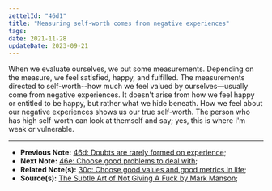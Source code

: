 ```yaml
---
zettelId: "46d1"
title: "Measuring self-worth comes from negative experiences"
tags:
date: 2021-11-28
updateDate: 2023-09-21
---
```


When we evaluate ourselves, we put some measurements. Depending on the measure, we feel satisfied, happy, and fulfilled. The measurements directed to self-worth--how much we feel valued by ourselves—usually come from negative experiences. It doesn't arise from how we feel happy or entitled to be happy, but rather what we hide beneath. How we feel about our negative experiences shows us our true self-worth. The person who has high self-worth can look at themself and say; yes, this is where I'm weak or vulnerable.

---

- **Previous Note:** [46d: Doubts are rarely formed on experience](/notes/46d/);
- **Next Note:** [46e: Choose good problems to deal with](/notes/46e/);
- **Related Note(s):** [30c: Choose good values and good metrics in life](/notes/30c/);
- **Source(s):** [The Subtle Art of Not Giving A Fuck by Mark Manson](/books/the-subtle-art-of-not-giving-a-fuck-by-mark-manson-book-summary-review-and-notes/);
